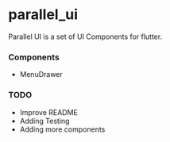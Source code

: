 # parallel_ui

Parallel UI is a set of UI Components for flutter.

### Components

- MenuDrawer

### TODO
- Improve README
- Adding Testing
- Adding more components

